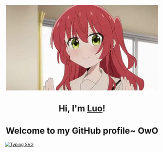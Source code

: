 <p align="center">
  <a href="https://www.xbzj.love"><img src="kita-ikuyo-rap.webp" alt="Banner"></a>
</p>

<h1 align="center">Hi, I'm <a href="https://www.xbzj.love">Luo</a>!</h1>
<h1 align="center">Welcome to my GitHub profile~ OwO</h1>

[![Typing SVG](https://stats.justsong.cn/api/leetcode/?username=LuoxueQWQ&theme=dark)](https://github.com/songquanpeng/stats-cards)

